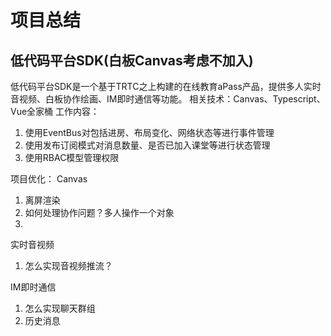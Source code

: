 # 项目总结

## 低代码平台SDK(白板Canvas考虑不加入)
低代码平台SDK是一个基于TRTC之上构建的在线教育aPass产品，提供多人实时音视频、白板协作绘画、IM即时通信等功能。
相关技术：Canvas、Typescript、Vue全家桶
工作内容：
1. 使用EventBus对包括进房、布局变化、网络状态等进行事件管理
2. 使用发布订阅模式对消息数量、是否已加入课堂等进行状态管理
3. 使用RBAC模型管理权限

项目优化：
Canvas
1. 离屏渲染
2. 如何处理协作问题？多人操作一个对象
3. 

实时音视频
1. 怎么实现音视频推流？


IM即时通信
1. 怎么实现聊天群组
2. 历史消息


